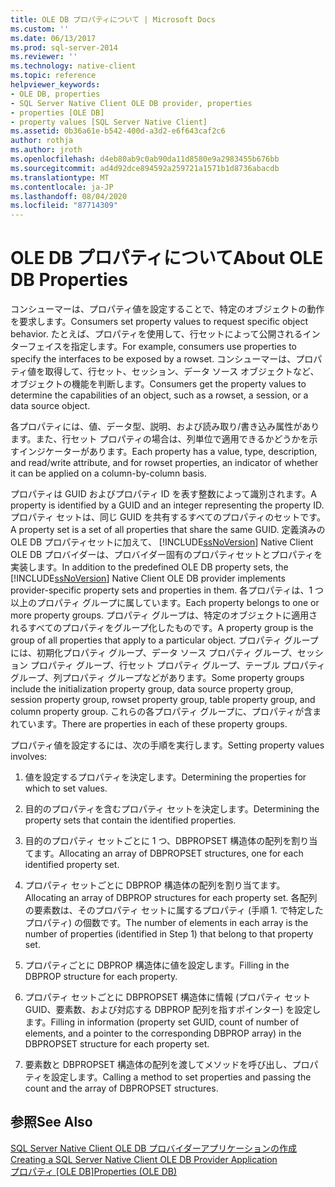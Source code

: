 ```yaml
---
title: OLE DB プロパティについて | Microsoft Docs
ms.custom: ''
ms.date: 06/13/2017
ms.prod: sql-server-2014
ms.reviewer: ''
ms.technology: native-client
ms.topic: reference
helpviewer_keywords:
- OLE DB, properties
- SQL Server Native Client OLE DB provider, properties
- properties [OLE DB]
- property values [SQL Server Native Client]
ms.assetid: 0b36a61e-b542-400d-a3d2-e6f643caf2c6
author: rothja
ms.author: jroth
ms.openlocfilehash: d4eb80ab9c0ab90da11d8580e9a2983455b676bb
ms.sourcegitcommit: ad4d92dce894592a259721a1571b1d8736abacdb
ms.translationtype: MT
ms.contentlocale: ja-JP
ms.lasthandoff: 08/04/2020
ms.locfileid: "87714309"
---
```

# <a name="about-ole-db-properties"></a><span data-ttu-id="d51bc-102">OLE DB プロパティについて</span><span class="sxs-lookup"><span data-stu-id="d51bc-102">About OLE DB Properties</span></span>
  <span data-ttu-id="d51bc-103">コンシューマーは、プロパティ値を設定することで、特定のオブジェクトの動作を要求します。</span><span class="sxs-lookup"><span data-stu-id="d51bc-103">Consumers set property values to request specific object behavior.</span></span> <span data-ttu-id="d51bc-104">たとえば、プロパティを使用して、行セットによって公開されるインターフェイスを指定します。</span><span class="sxs-lookup"><span data-stu-id="d51bc-104">For example, consumers use properties to specify the interfaces to be exposed by a rowset.</span></span> <span data-ttu-id="d51bc-105">コンシューマーは、プロパティ値を取得して、行セット、セッション、データ ソース オブジェクトなど、オブジェクトの機能を判断します。</span><span class="sxs-lookup"><span data-stu-id="d51bc-105">Consumers get the property values to determine the capabilities of an object, such as a rowset, a session, or a data source object.</span></span>  
  
 <span data-ttu-id="d51bc-106">各プロパティには、値、データ型、説明、および読み取り/書き込み属性があります。また、行セット プロパティの場合は、列単位で適用できるかどうかを示すインジケーターがあります。</span><span class="sxs-lookup"><span data-stu-id="d51bc-106">Each property has a value, type, description, and read/write attribute, and for rowset properties, an indicator of whether it can be applied on a column-by-column basis.</span></span>  
  
 <span data-ttu-id="d51bc-107">プロパティは GUID およびプロパティ ID を表す整数によって識別されます。</span><span class="sxs-lookup"><span data-stu-id="d51bc-107">A property is identified by a GUID and an integer representing the property ID.</span></span> <span data-ttu-id="d51bc-108">プロパティ セットは、同じ GUID を共有するすべてのプロパティのセットです。</span><span class="sxs-lookup"><span data-stu-id="d51bc-108">A property set is a set of all properties that share the same GUID.</span></span> <span data-ttu-id="d51bc-109">定義済みの OLE DB プロパティセットに加えて、 [!INCLUDE[ssNoVersion](../../includes/ssnoversion-md.md)] Native Client OLE DB プロバイダーは、プロバイダー固有のプロパティセットとプロパティを実装します。</span><span class="sxs-lookup"><span data-stu-id="d51bc-109">In addition to the predefined OLE DB property sets, the [!INCLUDE[ssNoVersion](../../includes/ssnoversion-md.md)] Native Client OLE DB provider implements provider-specific property sets and properties in them.</span></span> <span data-ttu-id="d51bc-110">各プロパティは、1 つ以上のプロパティ グループに属しています。</span><span class="sxs-lookup"><span data-stu-id="d51bc-110">Each property belongs to one or more property groups.</span></span> <span data-ttu-id="d51bc-111">プロパティ グループは、特定のオブジェクトに適用されるすべてのプロパティをグループ化したものです。</span><span class="sxs-lookup"><span data-stu-id="d51bc-111">A property group is the group of all properties that apply to a particular object.</span></span> <span data-ttu-id="d51bc-112">プロパティ グループには、初期化プロパティ グループ、データ ソース プロパティ グループ、セッション プロパティ グループ、行セット プロパティ グループ、テーブル プロパティ グループ、列プロパティ グループなどがあります。</span><span class="sxs-lookup"><span data-stu-id="d51bc-112">Some property groups include the initialization property group, data source property group, session property group, rowset property group, table property group, and column property group.</span></span> <span data-ttu-id="d51bc-113">これらの各プロパティ グループに、プロパティが含まれています。</span><span class="sxs-lookup"><span data-stu-id="d51bc-113">There are properties in each of these property groups.</span></span>  
  
 <span data-ttu-id="d51bc-114">プロパティ値を設定するには、次の手順を実行します。</span><span class="sxs-lookup"><span data-stu-id="d51bc-114">Setting property values involves:</span></span>  
  
1.  <span data-ttu-id="d51bc-115">値を設定するプロパティを決定します。</span><span class="sxs-lookup"><span data-stu-id="d51bc-115">Determining the properties for which to set values.</span></span>  
  
2.  <span data-ttu-id="d51bc-116">目的のプロパティを含むプロパティ セットを決定します。</span><span class="sxs-lookup"><span data-stu-id="d51bc-116">Determining the property sets that contain the identified properties.</span></span>  
  
3.  <span data-ttu-id="d51bc-117">目的のプロパティ セットごとに 1 つ、DBPROPSET 構造体の配列を割り当てます。</span><span class="sxs-lookup"><span data-stu-id="d51bc-117">Allocating an array of DBPROPSET structures, one for each identified property set.</span></span>  
  
4.  <span data-ttu-id="d51bc-118">プロパティ セットごとに DBPROP 構造体の配列を割り当てます。</span><span class="sxs-lookup"><span data-stu-id="d51bc-118">Allocating an array of DBPROP structures for each property set.</span></span> <span data-ttu-id="d51bc-119">各配列の要素数は、そのプロパティ セットに属するプロパティ (手順 1. で特定したプロパティ) の個数です。</span><span class="sxs-lookup"><span data-stu-id="d51bc-119">The number of elements in each array is the number of properties (identified in Step 1) that belong to that property set.</span></span>  
  
5.  <span data-ttu-id="d51bc-120">プロパティごとに DBPROP 構造体に値を設定します。</span><span class="sxs-lookup"><span data-stu-id="d51bc-120">Filling in the DBPROP structure for each property.</span></span>  
  
6.  <span data-ttu-id="d51bc-121">プロパティ セットごとに DBPROPSET 構造体に情報 (プロパティ セット GUID、要素数、および対応する DBPROP 配列を指すポインター) を設定します。</span><span class="sxs-lookup"><span data-stu-id="d51bc-121">Filling in information (property set GUID, count of number of elements, and a pointer to the corresponding DBPROP array) in the DBPROPSET structure for each property set.</span></span>  
  
7.  <span data-ttu-id="d51bc-122">要素数と DBPROPSET 構造体の配列を渡してメソッドを呼び出し、プロパティを設定します。</span><span class="sxs-lookup"><span data-stu-id="d51bc-122">Calling a method to set properties and passing the count and the array of DBPROPSET structures.</span></span>  
  
## <a name="see-also"></a><span data-ttu-id="d51bc-123">参照</span><span class="sxs-lookup"><span data-stu-id="d51bc-123">See Also</span></span>  
 <span data-ttu-id="d51bc-124">[SQL Server Native Client OLE DB プロバイダーアプリケーションの作成](creating-a-sql-server-native-client-ole-db-provider-application.md) </span><span class="sxs-lookup"><span data-stu-id="d51bc-124">[Creating a SQL Server Native Client OLE DB Provider Application](creating-a-sql-server-native-client-ole-db-provider-application.md) </span></span>  
 <span data-ttu-id="d51bc-125">[プロパティ [OLE DB]](https://go.microsoft.com/fwlink/?LinkId=112207)</span><span class="sxs-lookup"><span data-stu-id="d51bc-125">[Properties (OLE DB)](https://go.microsoft.com/fwlink/?LinkId=112207)</span></span>  
  
  
